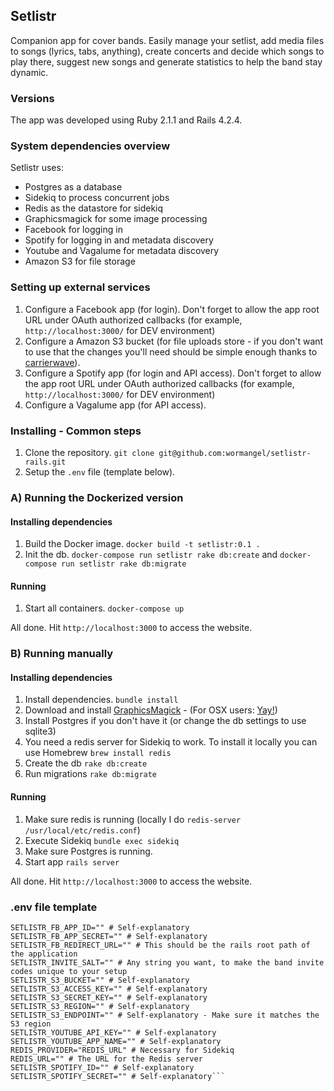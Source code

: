 ## Setlistr

Companion app for cover bands. Easily manage your setlist, add media files to songs (lyrics, tabs, 
anything), create concerts and decide which songs to play there, suggest new songs and generate 
statistics to help the band stay dynamic.

### Versions
The app was developed using Ruby 2.1.1 and Rails 4.2.4.

### System dependencies overview
Setlistr uses:
- Postgres as a database
- Sidekiq to process concurrent jobs
- Redis as the datastore for sidekiq
- Graphicsmagick for some image processing
- Facebook for logging in
- Spotify for logging in and metadata discovery
- Youtube and Vagalume for metadata discovery
- Amazon S3 for file storage
 
### Setting up external services
1. Configure a Facebook app (for login). Don't forget to allow the app root URL under OAuth authorized callbacks (for example, `http://localhost:3000/` for DEV environment)
2. Configure a Amazon S3 bucket (for file uploads store - if you don't want to use that the changes you'll need should be simple enough thanks to [carrierwave](https://github.com/carrierwaveuploader/carrierwave)). 
3. Configure a Spotify app (for login and API access). Don't forget to allow the app root URL under OAuth authorized callbacks (for example, `http://localhost:3000/` for DEV environment)
4. Configure a Vagalume app (for API access).

### Installing - Common steps
1. Clone the repository. `git clone git@github.com:wormangel/setlistr-rails.git`
2. Setup the `.env` file (template below).

### A) Running the Dockerized version
#### Installing dependencies

1. Build the Docker image. `docker build -t setlistr:0.1 .`
2. Init the db. `docker-compose run setlistr rake db:create` and `docker-compose run setlistr rake db:migrate`

#### Running

1. Start all containers. `docker-compose up`

All done. Hit `http://localhost:3000` to access the website.

### B) Running manually
#### Installing dependencies
1. Install dependencies. `bundle install`
2. Download and install [GraphicsMagick](http://www.graphicsmagick.org/) - (For OSX users: [Yay!](http://macappstore.org/graphicsmagick/))
3. Install Postgres if you don't have it (or change the db settings to use sqlite3)
4. You need a redis server for Sidekiq to work. To install it locally you can use Homebrew `brew install redis`
5. Create the db `rake db:create`
6. Run migrations `rake db:migrate`

#### Running
1. Make sure redis is running (locally I do `redis-server /usr/local/etc/redis.conf`)
2. Execute Sidekiq `bundle exec sidekiq`
3. Make sure Postgres is running.
4. Start app `rails server`

All done. Hit `http://localhost:3000` to access the website.

### .env file template
```
SETLISTR_FB_APP_ID="" # Self-explanatory
SETLISTR_FB_APP_SECRET="" # Self-explanatory
SETLISTR_FB_REDIRECT_URL="" # This should be the rails root path of the application
SETLISTR_INVITE_SALT="" # Any string you want, to make the band invite codes unique to your setup
SETLISTR_S3_BUCKET="" # Self-explanatory
SETLISTR_S3_ACCESS_KEY="" # Self-explanatory
SETLISTR_S3_SECRET_KEY="" # Self-explanatory
SETLISTR_S3_REGION="" # Self-explanatory
SETLISTR_S3_ENDPOINT="" # Self-explanatory - Make sure it matches the S3 region
SETLISTR_YOUTUBE_API_KEY="" # Self-explanatory
SETLISTR_YOUTUBE_APP_NAME="" # Self-explanatory
REDIS_PROVIDER="REDIS_URL" # Necessary for Sidekiq
REDIS_URL="" # The URL for the Redis server
SETLISTR_SPOTIFY_ID="" # Self-explanatory
SETLISTR_SPOTIFY_SECRET="" # Self-explanatory```
